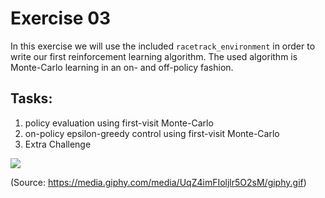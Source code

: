 # Exercise 03
In this exercise we will use the included `racetrack_environment` in order to write our first reinforcement learning algorithm. 
The used algorithm is Monte-Carlo learning in an on- and off-policy fashion.
## Tasks:
  1. policy evaluation using first-visit Monte-Carlo
  2. on-policy epsilon-greedy control using first-visit Monte-Carlo
  3. Extra Challenge
  
  
  ![](best_of_kuck.gif)
  
  (Source: https://media.giphy.com/media/UqZ4imFIoljlr5O2sM/giphy.gif)
